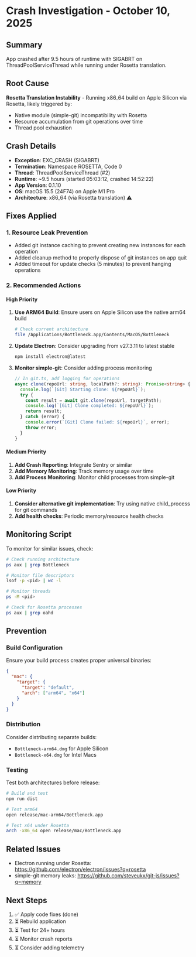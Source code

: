 # Crash Investigation - October 10, 2025

## Summary
App crashed after 9.5 hours of runtime with SIGABRT on ThreadPoolServiceThread while running under Rosetta translation.

## Root Cause
**Rosetta Translation Instability** - Running x86_64 build on Apple Silicon via Rosetta, likely triggered by:
- Native module (simple-git) incompatibility with Rosetta
- Resource accumulation from git operations over time
- Thread pool exhaustion

## Crash Details
- **Exception**: EXC_CRASH (SIGABRT)
- **Termination**: Namespace ROSETTA, Code 0
- **Thread**: ThreadPoolServiceThread (#2)
- **Runtime**: ~9.5 hours (started 05:03:12, crashed 14:52:22)
- **App Version**: 0.1.10
- **OS**: macOS 15.5 (24F74) on Apple M1 Pro
- **Architecture**: x86_64 (via Rosetta translation) ⚠️

## Fixes Applied

### 1. Resource Leak Prevention
- Added git instance caching to prevent creating new instances for each operation
- Added cleanup method to properly dispose of git instances on app quit
- Added timeout for update checks (5 minutes) to prevent hanging operations

### 2. Recommended Actions

#### High Priority
1. **Use ARM64 Build**: Ensure users on Apple Silicon use the native arm64 build
   ```bash
   # Check current architecture
   file /Applications/Bottleneck.app/Contents/MacOS/Bottleneck
   ```

2. **Update Electron**: Consider upgrading from v27.3.11 to latest stable
   ```bash
   npm install electron@latest
   ```

3. **Monitor simple-git**: Consider adding process monitoring
   ```typescript
   // In git.ts, add logging for operations
   async clone(repoUrl: string, localPath?: string): Promise<string> {
     console.log(`[Git] Starting clone: ${repoUrl}`);
     try {
       const result = await git.clone(repoUrl, targetPath);
       console.log(`[Git] Clone completed: ${repoUrl}`);
       return result;
     } catch (error) {
       console.error(`[Git] Clone failed: ${repoUrl}`, error);
       throw error;
     }
   }
   ```

#### Medium Priority
1. **Add Crash Reporting**: Integrate Sentry or similar
2. **Add Memory Monitoring**: Track memory usage over time
3. **Add Process Monitoring**: Monitor child processes from simple-git

#### Low Priority
1. **Consider alternative git implementation**: Try using native child_process for git commands
2. **Add health checks**: Periodic memory/resource health checks

## Monitoring Script

To monitor for similar issues, check:
```bash
# Check running architecture
ps aux | grep Bottleneck

# Monitor file descriptors
lsof -p <pid> | wc -l

# Monitor threads
ps -M <pid>

# Check for Rosetta processes
ps aux | grep oahd
```

## Prevention

### Build Configuration
Ensure your build process creates proper universal binaries:
```json
{
  "mac": {
    "target": {
      "target": "default",
      "arch": ["arm64", "x64"]
    }
  }
}
```

### Distribution
Consider distributing separate builds:
- `Bottleneck-arm64.dmg` for Apple Silicon
- `Bottleneck-x64.dmg` for Intel Macs

### Testing
Test both architectures before release:
```bash
# Build and test
npm run dist

# Test arm64
open release/mac-arm64/Bottleneck.app

# Test x64 under Rosetta
arch -x86_64 open release/mac/Bottleneck.app
```

## Related Issues
- Electron running under Rosetta: https://github.com/electron/electron/issues?q=rosetta
- simple-git memory leaks: https://github.com/steveukx/git-js/issues?q=memory

## Next Steps
1. ✅ Apply code fixes (done)
2. ⏳ Rebuild application
3. ⏳ Test for 24+ hours
4. ⏳ Monitor crash reports
5. ⏳ Consider adding telemetry
